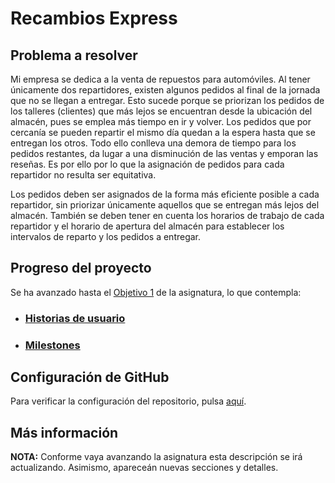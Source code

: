 # Recambios Express

## Problema a resolver
Mi empresa se dedica a la venta de repuestos para automóviles. Al tener únicamente dos repartidores, existen algunos pedidos al final de la jornada que no se llegan a entregar. Esto sucede porque se priorizan los pedidos de los talleres (clientes) que más lejos se encuentran desde la ubicación del almacén, pues se emplea más tiempo en ir y volver. Los pedidos que por cercanía se pueden repartir el mismo día quedan a la espera hasta que se entregan los otros. Todo ello conlleva una demora de tiempo para los pedidos restantes, da lugar a una disminución de las ventas y emporan las reseñas. Es por ello por lo que la asignación de pedidos para cada repartidor no resulta ser equitativa.

Los pedidos deben ser asignados de la forma más eficiente posible a cada repartidor, sin priorizar únicamente aquellos que se entregan más lejos del almacén. También se deben tener en cuenta los horarios de trabajo de cada repartidor y el horario de apertura del almacén para establecer los intervalos de reparto y los pedidos a entregar.

## Progreso del proyecto
Se ha avanzado hasta el [Objetivo 1](http://jj.github.io/IV/documentos/proyecto/1.Planificacion) de la asignatura, lo que contempla:
- ### [Historias de usuario](https://github.com/johnwaves/recambios-express/blob/Objetivo-1/docs/user-stories.md)

- ### [Milestones](https://github.com/johnwaves/recambios-express/blob/Objetivo-1/docs/milestones.md)

## Configuración de GitHub
Para verificar la configuración del repositorio, pulsa [aquí](https://github.com/johnwaves/recambios-express/blob/main/docs/git-config.png).

## Más información
**NOTA:** Conforme vaya avanzando la asignatura esta descripción se irá actualizando. Asimismo, apareceán nuevas secciones y detalles.

